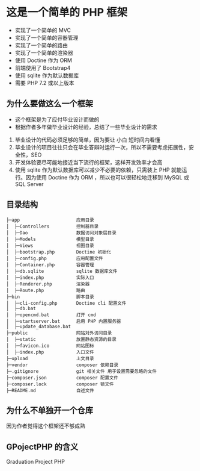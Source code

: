 # 这是一个简单的 PHP 框架
- 实现了一个简单的 MVC
- 实现了一个简单的容器管理
- 实现了一个简单的路由
- 实现了一个简单的渲染器
- 使用 Doctine 作为 ORM
- 前端使用了 Bootstrap4
- 使用 sqlite 作为默认数据库
- 需要 PHP 7.2 或以上版本

## 为什么要做这么一个框架
- 这个框架是为了应付毕业设计而做的
- 根据作者多年做毕业设计的经验，总结了一些毕业设计的需求
1. 毕业设计的代码必须足够的简单，因为要让 小白 短时间内看懂
2. 毕业设计的项目往往只会在毕业答辩时运行一次，所以不需要考虑拓展性，安全性，SEO
3. 开发体验要尽可能地接近当下流行的框架，这样开发效率才会高
4. 使用 sqlite 作为默认数据库可以减少不必要的依赖，只需装上 PHP 就能运行。因为使用 Doctine 作为 ORM ，所以也可以很轻松地迁移到 MySQL 或 SQL Server

## 目录结构
```
├─app                     应用目录
│  ├─Controllers          控制器目录
│  ├─Dao                  数据访问对象层目录
│  ├─Models               模型目录
│  ├─Views                视图目录
│  ├─bootstrap.php        Doctine 初始化
│  ├─config.php           应用配置文件
│  ├─Container.php        容器管理
│  ├─db.sqlite            sqlite 数据库文件
│  ├─index.php            实际入口
│  ├─Renderer.php         渲染器
│  ├─Route.php            路由
├─bin                     脚本目录
│  ├─cli-config.php       Doctine cli 配置文件
│  ├─db.bat
│  ├─opencmd.bat          打开 cmd
│  ├─startserver.bat      启用 PHP 内置服务器
│  ├─update_database.bat
├─public                  网站对外访问目录
│  ├─static               放置静态资源的目录
│  ├─favicon.ico          网站图标
│  ├─index.php            入口文件
├─upload                  上文目录
├─vendor                  composer 依赖目录
├─.gitignore              git 相关文件 用于设置需要忽略的文件
├─composer.json           composer 配置文件
├─composer.lock           composer 锁文件
├─README.md               自述文件
```

## 为什么不单独开一个仓库
因为作者觉得这个框架还不够成熟

## GPojectPHP 的含义
Graduation Project PHP
